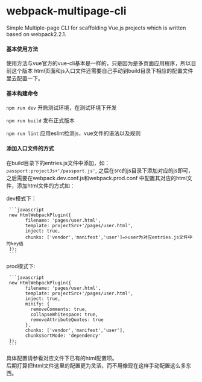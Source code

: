# webpack-multipage-cli
Simple Multiple-page CLI for scaffolding Vue.js projects which is written based on webpack2.2.1.

#### 基本使用方法
  使用方法与vue官方的vue-cli基本是一样的，只是因为是多页面应用程序，所以目前这个版本
  html页面和js入口文件还需要自己手动到build目录下相应的配置文件里去配置一下。
  
#### 基本构建命令
  `npm run dev` 开启测试环境，在测试环境下开发  
  
  `npm run build` 发布正式版本  
  
  `npm run lint` 应用eslint检测js，vue文件的语法以及规则

#### 添加入口文件的方式  

  在build目录下的entries.js文件中添加，如：`passport:projectJs+'/passport.js'`,
之后在src的js目录下添加对应的js即可，之后需要在webpack.dev.conf.js和webpack.prod.conf
中配置其对应的html文件，添加html文件的方式如：  

dev模式下：  

     ```javascript
     new HtmlWebpackPlugin({
           filename: 'pages/user.html',
           template: projectSrc+'/pages/user.html',
           inject: true,
           chunks: ['vendor','manifest','user']=>user为对应entries.js文件中的key值
     });
     ```  
     
prod模式下:  

     ```javascript
     new HtmlWebpackPlugin({
           filename: 'pages/user.html',
           template: projectSrc+'/pages/user.html',
           inject: true,
           minify: {
             removeComments: true,
             collapseWhitespace: true,
             removeAttributeQuotes: true
           },
           chunks: ['vendor','manifest','user'],
           chunksSortMode: 'dependency'
     });
     ```
     
具体配置请参看对应文件下已有的html配置项。  
后期打算把html文件这里的配置更为灵活，而不用像现在这样手动配置这么多东西。
